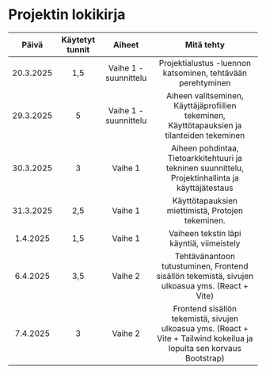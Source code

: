 # Projektin lokikirja

| Päivä     | Käytetyt tunnit   | Aiheet                |  Mitä tehty                                        |
| :---:     |     :---:         |     :---:             |     :---:                                                 |
| 20.3.2025 | 1,5               | Vaihe 1 - suunnittelu | Projektialustus -luennon katsominen, tehtävään perehtyminen                      |
| 29.3.2025 | 5                 | Vaihe 1 - suunnittelu | Aiheen valitseminen, Käyttäjäprofiilien tekeminen, Käyttötapauksien ja tilanteiden tekeminen     |
| 30.3.2025 | 3                 | Vaihe 1 | Aiheen pohdintaa, Tietoarkkitehtuuri ja tekninen suunnittelu, Projektinhallinta ja käyttäjätestaus     |
| 31.3.2025 | 2,5                 | Vaihe 1 | Käyttötapauksien miettimistä, Protojen tekeminen.     |
| 1.4.2025 | 1,5                 | Vaihe 1  | Vaiheen tekstin läpi käyntiä, viimeistely     |
| 6.4.2025 |    3,5              | Vaihe 2  | Tehtävänantoon tutustuminen, Frontend sisällön tekemistä, sivujen ulkoasua yms. (React + Vite)    |
| 7.4.2025 |    3              | Vaihe 2  |  Frontend sisällön tekemistä, sivujen ulkoasua yms. (React + Vite + Tailwind kokeilua ja lopulta sen korvaus Bootstrap)    |